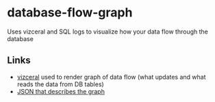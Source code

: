 # database-flow-graph
Uses vizceral and SQL logs to visualize how your data flow through the database

## Links

* [vizceral](https://github.com/Netflix/vizceral) used to render graph of data flow (what updates and what reads the data from DB tables)
* [JSON that describes the graph](https://github.com/Netflix/vizceral/wiki/How-to-Use#graph-data-format)
